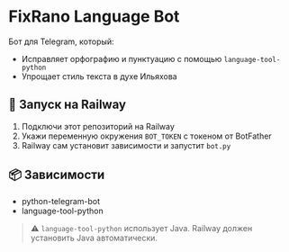 # FixRano Language Bot

Бот для Telegram, который:
- Исправляет орфографию и пунктуацию с помощью `language-tool-python`
- Упрощает стиль текста в духе Ильяхова

## 🔧 Запуск на Railway

1. Подключи этот репозиторий на Railway
2. Укажи переменную окружения `BOT_TOKEN` с токеном от BotFather
3. Railway сам установит зависимости и запустит `bot.py`

## 📦 Зависимости

- python-telegram-bot
- language-tool-python

> ⚠️ `language-tool-python` использует Java. Railway должен установить Java автоматически.
